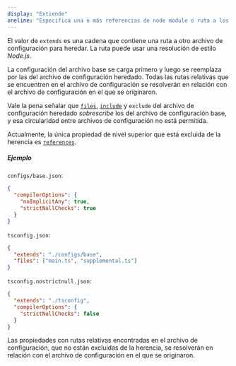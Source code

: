 ```yaml
---
display: "Extiende"
oneline: "Especifica una o más referencias de node module o ruta a los archivos de configuración base de los que se heredan las configuraciones."
---
```


El valor de `extends` es una cadena que contiene una ruta a otro archivo de configuración para heredar.
La ruta puede usar una resolución de estilo *Node.js*.

La configuración del archivo base se carga primero y luego se reemplaza por las del archivo de configuración heredado. Todas las rutas relativas que se encuentren en el archivo de configuración se resolverán en relación con el archivo de configuración en el que se originaron.

Vale la pena señalar que [`files`](#files), [`include`](#include) y `exclude` del archivo de configuración heredado *sobrescribe* los del
archivo de configuración base, y esa circularidad entre archivos de configuración no está permitida.

Actualmente, la única propiedad de nivel superior que está excluida de la herencia es [`references`](#references).

##### Ejemplo

`configs/base.json`:

```json tsconfig
{
  "compilerOptions": {
    "noImplicitAny": true,
    "strictNullChecks": true
  }
}
```

`tsconfig.json`:

```json tsconfig
{
  "extends": "./configs/base",
  "files": ["main.ts", "supplemental.ts"]
}
```

`tsconfig.nostrictnull.json`:

```json tsconfig
{
  "extends": "./tsconfig",
  "compilerOptions": {
    "strictNullChecks": false
  }
}
```

Las propiedades con rutas relativas encontradas en el archivo de configuración, que no están excluidas de la herencia, se resolverán en relación con el archivo de configuración en el que se originaron.

